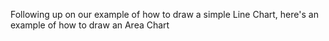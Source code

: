 Following up on our example of how to draw a simple Line Chart, here's an example of how to draw an Area Chart
